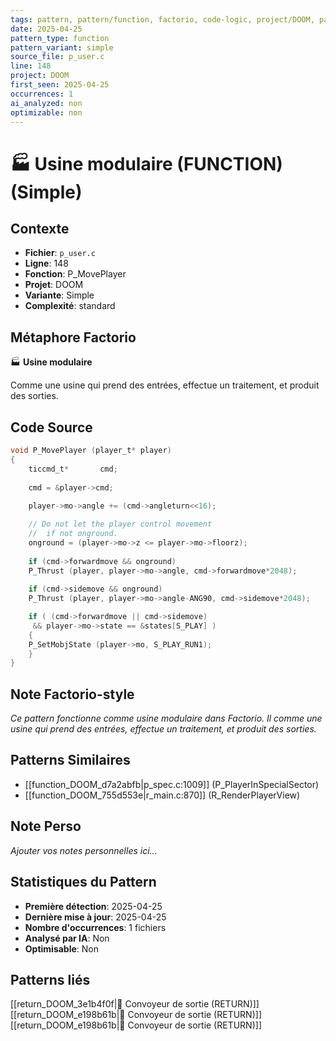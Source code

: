 ```yaml
---
tags: pattern, pattern/function, factorio, code-logic, project/DOOM, pattern/variant/simple
date: 2025-04-25
pattern_type: function
pattern_variant: simple
source_file: p_user.c
line: 148
project: DOOM
first_seen: 2025-04-25
occurrences: 1
ai_analyzed: non
optimizable: non
---
```


# 🏭 Usine modulaire (FUNCTION) (Simple)

## Contexte
- **Fichier**: `p_user.c`
- **Ligne**: 148
- **Fonction**: P_MovePlayer
- **Projet**: DOOM
- **Variante**: Simple
- **Complexité**: standard

## Métaphore Factorio
🏭 **Usine modulaire**

Comme une usine qui prend des entrées, effectue un traitement, et produit des sorties.

## Code Source
```c
void P_MovePlayer (player_t* player)
{
    ticcmd_t*		cmd;
	
    cmd = &player->cmd;
	
    player->mo->angle += (cmd->angleturn<<16);

    // Do not let the player control movement
    //  if not onground.
    onground = (player->mo->z <= player->mo->floorz);
	
    if (cmd->forwardmove && onground)
	P_Thrust (player, player->mo->angle, cmd->forwardmove*2048);
    
    if (cmd->sidemove && onground)
	P_Thrust (player, player->mo->angle-ANG90, cmd->sidemove*2048);

    if ( (cmd->forwardmove || cmd->sidemove) 
	 && player->mo->state == &states[S_PLAY] )
    {
	P_SetMobjState (player->mo, S_PLAY_RUN1);
    }
}
```

## Note Factorio-style
*Ce pattern fonctionne comme usine modulaire dans Factorio. Il comme une usine qui prend des entrées, effectue un traitement, et produit des sorties.*

## Patterns Similaires
- [[function_DOOM_d7a2abfb|p_spec.c:1009]] (P_PlayerInSpecialSector)
- [[function_DOOM_755d553e|r_main.c:870]] (R_RenderPlayerView)

## Note Perso
*Ajouter vos notes personnelles ici...*

## Statistiques du Pattern
- **Première détection**: 2025-04-25
- **Dernière mise à jour**: 2025-04-25
- **Nombre d'occurrences**: 1 fichiers
- **Analysé par IA**: Non
- **Optimisable**: Non

## Patterns liés
[[return_DOOM_3e1b4f0f|🚚 Convoyeur de sortie (RETURN)]]
[[return_DOOM_e198b61b|🚚 Convoyeur de sortie (RETURN)]]
[[return_DOOM_e198b61b|🚚 Convoyeur de sortie (RETURN)]]
